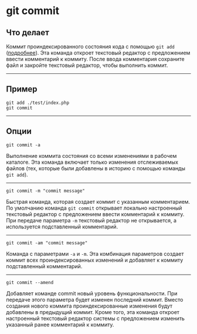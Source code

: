 # git commit #

## Что делает ##
Коммит проиндексированного состояния кода с помощью `git add` ([подробнее](add.md)). 
Эта команда откроет текстовый редактор с предложением ввести комментарий к коммиту. 
После ввода комментария сохраните файл и закройте текстовый редактор, чтобы выполнить коммит.
***

## Пример ##
```shell
git add ./test/index.php
git commit
```
***

## Опции ##

```shell
git commit -a
```
Выполнение коммита состояния со всеми изменениями в рабочем каталоге.
Эта команда включает только изменения отслеживаемых файлов (тех, которые были добавлены в историю с помощью команды `git add`).
***

```shell
git commit -m "commit message"
```
Быстрая команда, которая создает коммит с указанным комментарием. 
По умолчанию команда `git commit` открывает локально настроенный текстовый редактор с предложением ввести комментарий к коммиту. 
При передаче параметра `-m` текстовый редактор не открывается, а используется подставленный комментарий.
***

```shell
git commit -am "commit message"
```
Команда с параметрами `-a` и `-m`. Эта комбинация параметров создает коммит всех проиндексированных изменений и добавляет к коммиту подставленный комментарий.
***

```shell
git commit --amend
```
Добавляет команде commit новый уровень функциональности. 
При передаче этого параметра будет изменен последний коммит. 
Вместо создания нового коммита проиндексированные изменения будут добавлены в предыдущий коммит. 
Кроме того, эта команда откроет настроенный текстовый редактор системы с предложением изменить указанный ранее комментарий к коммиту.
